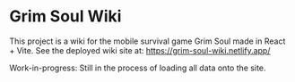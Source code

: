 # Grim Soul Wiki

This project is a wiki for the mobile survival game Grim Soul made in React + Vite.
See the deployed wiki site at: https://grim-soul-wiki.netlify.app/

Work-in-progress: Still in the process of loading all data onto the site.
